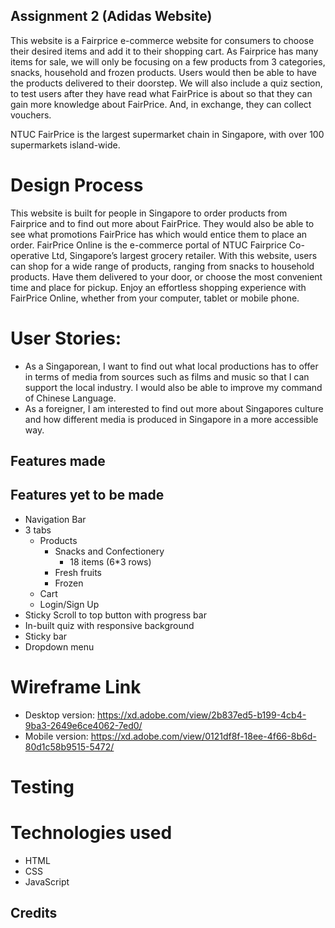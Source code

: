 ## Assignment 2 (Adidas Website)

This website is a Fairprice e-commerce website for consumers to choose their desired items and add it to their shopping cart. As Fairprice has many items for sale, we will only be focusing on a few products from 3 categories, snacks, household and frozen products. Users would then be able to have the products delivered to their doorstep. We will also include a quiz section, to test users after they have read what FairPrice is about so that they can gain more knowledge about FairPrice. And, in exchange, they can collect vouchers.

NTUC FairPrice is the largest supermarket chain in Singapore, with over 100 supermarkets island-wide.

# Design Process

This website is built for people in Singapore to order products from Fairprice and to find out more about FairPrice. They would also be able to see what promotions FairPrice has which would entice them to place an order.
FairPrice Online is the e-commerce portal of NTUC Fairprice Co-operative Ltd, Singapore’s largest grocery retailer. With this website, users can shop for a wide range of products, ranging from snacks to household products. Have them delivered to your door, or choose the most convenient time and place for pickup. Enjoy an effortless shopping experience with FairPrice Online, whether from your computer, tablet or mobile phone.

# User Stories:

- As a Singaporean, I want to find out what local productions has to offer in terms of media from sources such as films and music so that I can support the local industry. I would also be able to improve my command of Chinese Language.
- As a foreigner, I am interested to find out more about Singapores culture and how different media is produced in Singapore in a more accessible way.

## Features made

## Features yet to be made

- Navigation Bar
- 3 tabs
  - Products
    - Snacks and Confectionery
      - 18 items (6\*3 rows)
    - Fresh fruits
    - Frozen
  - Cart
  - Login/Sign Up
- Sticky Scroll to top button with progress bar
- In-built quiz with responsive background
- Sticky bar
- Dropdown menu

# Wireframe Link

- Desktop version: https://xd.adobe.com/view/2b837ed5-b199-4cb4-9ba3-2649e6ce4062-7ed0/
- Mobile version: https://xd.adobe.com/view/0121df8f-18ee-4f66-8b6d-80d1c58b9515-5472/

# Testing

# Technologies used

- HTML
- CSS
- JavaScript

## Credits
